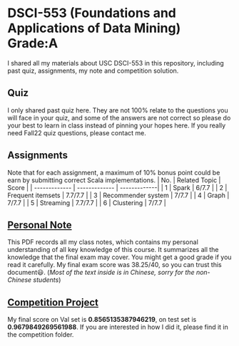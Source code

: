 # DSCI-553 (Foundations and Applications of Data Mining) Grade:A
I shared all my materials about USC DSCI-553 in this repository, including past quiz, assignments, my note and competition solution. 

## Quiz
I only shared past quiz here. They are not 100% relate to the questions you will face in your quiz, and some of the answers are not correct so please do your best to learn in class instead of pinning your hopes here. If you really need Fall22 quiz questions, please contact me.

## Assignments
Note that for each assignment, a maximum of 10% bonus point could be earn by submitting correct Scala implementations.
| No. | Related Topic | Score |
| ------------- | ------------- | -------------|
| 1  | Spark  | 6/7.7 |
| 2  | Frequent itemsets  | 7.7/7.7 |
| 3  | Recommender system  | 7/7.7 |
| 4  | Graph | 7/7.7 |
| 5  | Streaming  | 7.7/7.7 |
| 6  | Clustering | 7/7.7 |

## [Personal Note](DSCI553_Note.pdf)
This PDF records all my class notes, which contains my personal understanding of all key knowledge of this course. It summarizes all the knowledge that the final exam may cover. You might get a good grade if you read it carefully. My final exam score was 38.25/40, so you can trust this document:smiley:. (*Most of the text inside is in Chinese, sorry for the non-Chinese students*)

## [Competition Project](competition)
My final score on Val set is **0.8565135387946219**, on test set is **0.9679849269561988**. If you are interested in how I did it, please find it in the competition folder.
